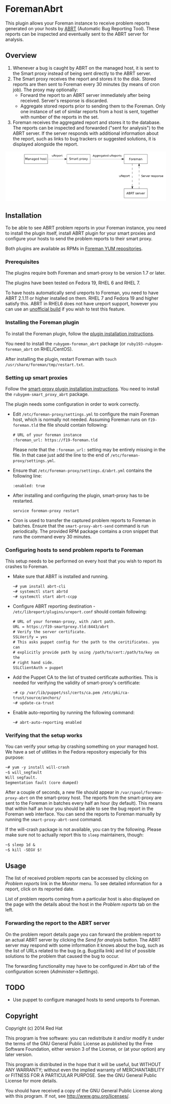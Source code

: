 # ForemanAbrt

This plugin allows your Foreman instance to receive problem reports generated
on your hosts by [ABRT](https://github.com/abrt/abrt) (Automatic Bug Reporting
Tool). These reports can be inspected and eventually sent to the ABRT server
for analysis.

## Overview

1. Whenever a bug is caught by ABRT on the managed host, it is sent to the Smart
   proxy instead of being sent directly to the ABRT server.
2. The Smart proxy receives the report and stores it to the disk. Stored
   reports are then sent to Foreman every 30 minutes (by means of cron job).
   The proxy may optionally:
   - Forward the report to an ABRT server immediately after being received.
     Server's response is discarded.
   - Aggregate stored reports prior to sending them to the Foreman. Only one
     instance of set of similar reports from a host is sent, together with
     number of the reports in the set.
3. Foreman receives the aggregated report and stores it to the database. The
   reports can be inspected and forwarded ("sent for analysis") to the ABRT
   server. If the server responds with additional information about the report,
   such as links to bug trackers or suggested solutions, it is displayed
   alongside the report.

![foreman abrt workflow](/extra/foreman_abrt_workflow.png?raw=true)

## Installation

To be able to see ABRT problem reports in your Foreman instance, you need to
install the plugin itself, install ABRT plugin for your smart proxies and
configure your hosts to send the problem reports to their smart proxy.

Both plugins are available as RPMs in [Foreman YUM repositories](http://yum.theforeman.org/).

### Prerequisites

The plugins require both Foreman and smart-proxy to be version 1.7 or later.

The plugins have been tested on Fedora 19, RHEL 6 and RHEL 7.

To have hosts automatically send ureports to Foreman, you need to have ABRT
2.1.11 or higher installed on them. RHEL 7 and Fedora 19 and higher satisfy
this. ABRT in RHEL6 does not have ureport support, however you can use an
[unofficial build](https://copr.fedoraproject.org/coprs/jfilak/abrt/) if you
wish to test this feature.

### Installing the Foreman plugin

To install the Foreman plugin, follow the [plugin installation
instructions](http://projects.theforeman.org/projects/foreman/wiki/How_to_Install_a_Plugin).

You need to install the `rubygem-foreman_abrt` package (or
`ruby193-rubygem-foreman_abrt` on RHEL/CentOS).

After installing the plugin, restart Foreman with `touch /usr/share/foreman/tmp/restart.txt`.

### Setting up smart proxies

Follow the [smart-proxy plugin installation
instructions](http://projects.theforeman.org/projects/foreman/wiki/How_to_Install_a_Smart-Proxy_Plugin).
You need to install the `rubygem-smart_proxy_abrt` package.

The plugin needs some configuration in order to work correctly.

- Edit `/etc/foreman-proxy/settings.yml` to configure the main Foreman host,
  which is normally not needed. Assuming Foreman runs on `f19-foreman.tld` the
  file should contain following:

  ```
  # URL of your foreman instance
  :foreman_url: https://f19-foreman.tld
  ```
  Please note that the `:foreman_url:` setting may be entirely missing in the
  file. In that case just add the line to the end of
  `/etc/foreman-proxy/settings.yml`.

- Ensure that `/etc/foreman-proxy/settings.d/abrt.yml` contains the following line:
  ```
  :enabled: true
  ```

- After installing and configuring the plugin, smart-proxy has to be restarted.
  ```
  service foreman-proxy restart
  ```

- Cron is used to transfer the captured problem reports to Foreman in batches.
  Ensure that the `smart-proxy-abrt-send` command is run periodically. The
  provided RPM package contains a cron snippet that runs the command every 30
  minutes.

### Configuring hosts to send problem reports to Foreman

This setup needs to be performed on every host that you wish to report its
crashes to Foreman.

- Make sure that ABRT is installed and running.
  ```
  ~# yum install abrt-cli
  ~# systemctl start abrtd
  ~# systemctl start abrt-ccpp
  ```

- Configure ABRT reporting destination -
  `/etc/libreport/plugins/ureport.conf` should contain following:

  ```
  # URL of your foreman-proxy, with /abrt path.
  URL = https://f19-smartproxy.tld:8443/abrt
  # Verify the server certificate.
  SSLVerify = yes
  # This asks puppet config for the path to the ceritificates. you can
  # explicitly provide path by using /path/to/cert:/path/to/key on the
  # right hand side.
  SSLClientAuth = puppet
  ```

- Add the Puppet CA to the list of trusted certificate authorities. This is
  needed for verifying the validity of smart-proxy's certificate:

  ```
  ~# cp /var/lib/puppet/ssl/certs/ca.pem /etc/pki/ca-trust/source/anchors/
  ~# update-ca-trust
  ```

- Enable auto-reporting by running the following command:

  ```
  ~# abrt-auto-reporting enabled
  ```

### Verifying that the setup works

You can verify your setup by crashing something on your managed host. We have a
set of utilities in the Fedora repository especially for this purpose:

```
~# yum -y install will-crash
~$ will_segfault
Will segfault.
Segmentation fault (core dumped)
```

After a couple of seconds, a new file should appear in
`/var/spool/foreman-proxy-abrt` on the smart-proxy host. The reports from
the smart-proxy are sent to the Foreman in batches every half an hour (by
default). This means that within half an hour you should be able to see the bug
report in the Foreman web interface. You can send the reports to Foreman
manually by running the `smart-proxy-abrt-send` command.

If the will-crash package is not available, you can try the following. Please
make sure not to actually report this to `sleep` maintainers, though:

```
~$ sleep 1d &
~$ kill -SEGV $!
```

## Usage

The list of received problem reports can be accessed by clicking on *Problem
reports* link in the *Monitor* menu. To see detailed information for a report,
click on its reported date.

List of problem reports coming from a particular host is also displayed on the
page with the details about the host in the *Problem reports* tab on the left.

### Forwarding the report to the ABRT server

On the problem report details page you can forward the problem report to an
actual ABRT server by clicking the *Send for analysis* button. The ABRT server
may respond with some information it knows about the bug, such as the list of
URLs related to the bug (e.g. Bugzilla link) and list of possible solutions to
the problem that caused the bug to occur.

The forwarding functionality may have to be configured in *Abrt* tab of the
configuration screen (*Administer*->*Settings*).

## TODO

- Use puppet to configure managed hosts to send ureports to Foreman.

## Copyright

Copyright (c) 2014 Red Hat

This program is free software: you can redistribute it and/or modify
it under the terms of the GNU General Public License as published by
the Free Software Foundation, either version 3 of the License, or
(at your option) any later version.

This program is distributed in the hope that it will be useful,
but WITHOUT ANY WARRANTY; without even the implied warranty of
MERCHANTABILITY or FITNESS FOR A PARTICULAR PURPOSE.  See the
GNU General Public License for more details.

You should have received a copy of the GNU General Public License
along with this program.  If not, see <http://www.gnu.org/licenses/>.

